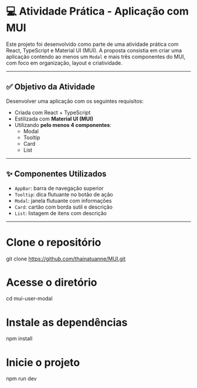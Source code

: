 # 💻 Atividade Prática - Aplicação com MUI

Este projeto foi desenvolvido como parte de uma atividade prática com React, TypeScript e Material UI (MUI). A proposta consistia em criar uma aplicação contendo ao menos um `Modal` e mais três componentes do MUI, com foco em organização, layout e criatividade.

---

## ✅ Objetivo da Atividade

Desenvolver uma aplicação com os seguintes requisitos:

- Criada com React + TypeScript
- Estilizada com **Material UI (MUI)**
- Utilizando **pelo menos 4 componentes**:
  - Modal
  - Tooltip
  - Card
  - List

---

## ✨ Componentes Utilizados

- `AppBar`: barra de navegação superior
- `Tooltip`: dica flutuante no botão de ação
- `Modal`: janela flutuante com informações
- `Card`: cartão com borda sutil e descrição
- `List`: listagem de itens com descrição

---

# Clone o repositório
git clone https://github.com/thainatuanne/MUI.git

# Acesse o diretório
cd mui-user-modal

# Instale as dependências
npm install

# Inicie o projeto
npm run dev

